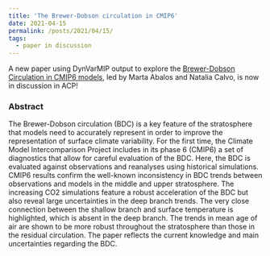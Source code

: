 ```yaml
---
title: 'The Brewer-Dobson circulation in CMIP6'
date: 2021-04-15
permalink: /posts/2021/04/15/
tags:
  - paper in discussion
---
```


A new paper using DynVarMIP output to explore the [Brewer-Dobson Circulation in CMIP6 models](https://doi.org/10.5194/acp-2021-206), led by Marta Abalos and Natalia Calvo, is now in discussion in ACP!

### Abstract
The Brewer-Dobson circulation (BDC) is a key feature of the stratosphere that models need to accurately represent in order to improve the representation of surface climate variability. For the first time, the Climate Model Intercomparison Project includes in its phase 6 (CMIP6) a set of diagnostics that allow for careful evaluation of the BDC. Here, the BDC is evaluated against observations and reanalyses using historical simulations. CMIP6 results confirm the well-known inconsistency in BDC trends between observations and models in the middle and upper stratosphere. The increasing CO2 simulations feature a robust acceleration of the BDC but also reveal large uncertainties in the deep branch trends. The very close connection between the shallow branch and surface temperature is highlighted, which is absent in the deep branch. The trends in mean age of air are shown to be more robust throughout the stratosphere than those in the residual circulation. The paper reflects the current knowledge and main uncertainties regarding the BDC.
